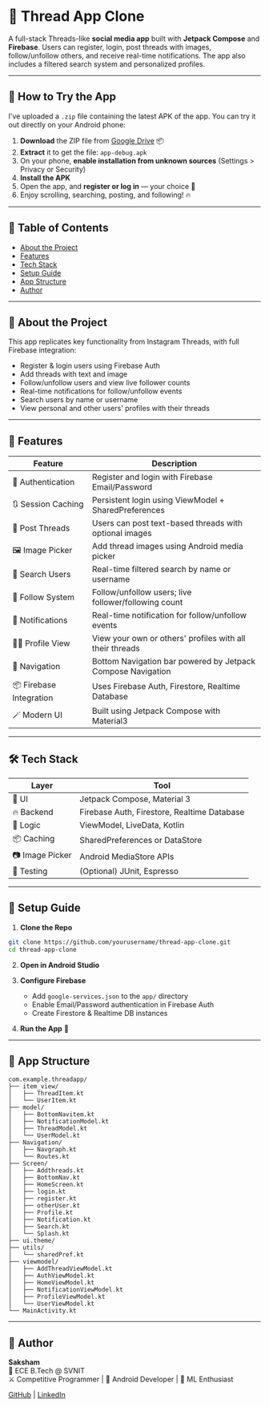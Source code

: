 
# 🧵 Thread App Clone

A full-stack Threads-like **social media app** built with **Jetpack Compose** and **Firebase**. Users can register, login, post threads with images, follow/unfollow others, and receive real-time notifications. The app also includes a filtered search system and personalized profiles.

---

## 📲 How to Try the App

I've uploaded a `.zip` file containing the latest APK of the app. You can try it out directly on your Android phone:

1. **Download** the ZIP file from [Google Drive]([https://drive.google.com/your-link-here](http://drive.google.com/drive/folders/1jvw8ad8GltC672m2csMUoNpkePtmP3Jp)) 📦
2. **Extract** it to get the file: `app-debug.apk`
3. On your phone, **enable installation from unknown sources** (Settings > Privacy or Security)
4. **Install the APK**
5. Open the app, and **register or log in** — your choice 🎉
6. Enjoy scrolling, searching, posting, and following! 🔥

---


## 📁 Table of Contents

- [About the Project](#🧠-about-the-project)  
- [Features](#🎯-features)  
- [Tech Stack](#🛠️-tech-stack)  
- [Setup Guide](#🚀-setup-guide)  
- [App Structure](#📂-app-structure)  
- [Author](#🙌-author)

---

## 🧠 About the Project

This app replicates key functionality from Instagram Threads, with full Firebase integration:

- Register & login users using Firebase Auth  
- Add threads with text and image  
- Follow/unfollow users and view live follower counts  
- Real-time notifications for follow/unfollow events  
- Search users by name or username  
- View personal and other users' profiles with their threads  

---

## 🎯 Features

| Feature               | Description                                                                 |
|----------------------|-----------------------------------------------------------------------------|
| 🔐 Authentication     | Register and login with Firebase Email/Password                             |
| 🔃 Session Caching    | Persistent login using ViewModel + SharedPreferences                        |
| 🧵 Post Threads       | Users can post text-based threads with optional images                      |
| 🖼️ Image Picker       | Add thread images using Android media picker                                |
| 🔎 Search Users       | Real-time filtered search by name or username                               |
| 👥 Follow System      | Follow/unfollow users; live follower/following count                        |
| 🔔 Notifications      | Real-time notification for follow/unfollow events                           |
| 🙍‍♂️ Profile View      | View your own or others' profiles with all their threads                    |
| 🧭 Navigation         | Bottom Navigation bar powered by Jetpack Compose Navigation                 |
| 📦 Firebase Integration | Uses Firebase Auth, Firestore, Realtime Database                         |
| 🪄 Modern UI          | Built using Jetpack Compose with Material3                                  |

---

## 🛠️ Tech Stack

| Layer         | Tool                                                                 |
|---------------|----------------------------------------------------------------------|
| 🧱 UI         | Jetpack Compose, Material 3                                          |
| 🔥 Backend    | Firebase Auth, Firestore, Realtime Database                          |
| 🧠 Logic      | ViewModel, LiveData, Kotlin                                           |
| 📦 Caching    | SharedPreferences or DataStore                                       |
| 📷 Image Picker | Android MediaStore APIs                                            |
| 🧪 Testing    | (Optional) JUnit, Espresso                                           |

---

## 🚀 Setup Guide

1. **Clone the Repo**  
```bash
git clone https://github.com/yourusername/thread-app-clone.git
cd thread-app-clone
```

2. **Open in Android Studio**

3. **Configure Firebase**
   - Add `google-services.json` to the `app/` directory  
   - Enable Email/Password authentication in Firebase Auth  
   - Create Firestore & Realtime DB instances

4. **Run the App** 🎉

---

## 📂 App Structure

```
com.example.threadapp/
├── item_view/                
│   ├── ThreadItem.kt
│   └── UserItem.kt
├── model/                    
│   ├── BottomNavitem.kt
│   ├── NotificationModel.kt
│   ├── ThreadModel.kt
│   └── UserModel.kt
├── Navigation/               
│   ├── Navgraph.kt
│   └── Routes.kt
├── Screen/                   
│   ├── Addthreads.kt
│   ├── BottomNav.kt
│   ├── HomeScreen.kt
│   ├── login.kt
│   ├── register.kt
│   ├── otherUser.kt
│   ├── Profile.kt
│   ├── Notification.kt
│   ├── Search.kt
│   └── Splash.kt
├── ui.theme/                 
├── utils/
│   └── sharedPref.kt         
├── viewmodel/                
│   ├── AddThreadViewModel.kt
│   ├── AuthViewModel.kt
│   ├── HomeViewModel.kt
│   ├── NotificationViewModel.kt
│   ├── ProfileViewModel.kt
│   └── UserViewModel.kt
└── MainActivity.kt           
```

---


## 🙌 Author

**Saksham**  
📍 ECE B.Tech @ SVNIT  
⚔️ Competitive Programmer | 📱 Android Developer | 🤖 ML Enthusiast  

[GitHub](https://github.com/Saksham6395) | [LinkedIn](www.linkedin.com/in/saksham-samarth)
